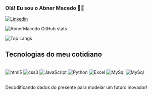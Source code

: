 ### Olá! Eu sou o Abner Macedo 🙋🏻
[![Linkedin](https://img.shields.io/badge/LinkedIn-0077B5?style=for-the-badge&logo=linkedin&logoColor=white)](www.linkedin.com)
 
![AbnerMacedo GitHub stats](https://github-readme-stats.vercel.app/api?username=AbnerMacedo&show_icons=true&theme=transparent)
 
 
![Top Langs](https://github-readme-stats.vercel.app/api/top-langs/?username=AbnerMacedo&hide_progress=true)
 
## Tecnologias do meu cotidiano 
<div style="display: inline_block"><br/>
<img align="center" alt="html5" src="https://img.shields.io/badge/HTML5-E34F26?style=for-the-badge&logo=html5&logoColor=white"/>
<img align="center" alt="css3" src="https://img.shields.io/badge/CSS3-1572B6?style=for-the-badge&logo=css3&logoColor=white"/>
<img align="center" alt="JavaScript" src="https://img.shields.io/badge/JavaScript-F7DF1E?style=for-the-badge&logo=javascript&logoColor=black"/>
<img align="center" alt="Python" src="https://img.shields.io/badge/Python-14354C?style=for-the-badge&logo=python&logoColor=white"/>
<img align="center" alt="Excel" src="https://img.shields.io/badge/Microsoft_Excel-217346?style=for-the-badge&logo=microsoft-excel&logoColor=white"/>
<img align="center" alt="MySql" src="https://img.shields.io/badge/MySQL-00000F?style=for-the-badge&logo=mysql&logoColor=white"/> 
<img align="center" alt="MySql" src="https://img.shields.io/badge/PowerBI-F2C811?style=for-the-badge&logo=Power%20BI&logoColor=white"/> 
</div> <br/>
 
Decodificando dados do presente para modelar um futuro inovador!
